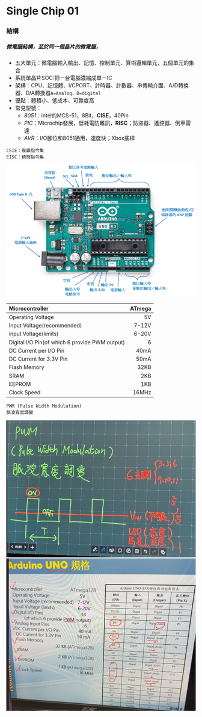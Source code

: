 Single Chip 01
===
### 結構
##### 微電腦結構，至於同一個晶片的微電腦，
- 五大單元：微電腦輸入輸出、記憶、控制單元、算術邏輯單元，五個單元的集合  
- 系統單晶片SOC:把一台電腦濃縮成單一IC  
- 架構：CPU、記憶體、I/CPORT、計時器、計數器、串傳輸介面、A/D轉換器、D/A轉換器```A=Analog、D=digital```
- 優點：體積小、低成本、可靠度高
- 常見型號：
  - *8051*：intel的MCS-51，8Bit，**CISE**，40Pin
  - *PIC*：Microchip發展，低耗電防雜訊，**RISC**；防盜器、遙控器、倒車雷達
  - *AVR*：I/O腳位和8051通用，速度快；Xbox搖桿
```
CSIE：複雜指令集
EISC：精簡指令集  
```
![arduino_UNO](single_chip/image/Arduino_Pin.png)

| Microcontroller | ATmega | 
|:--------|--------:| 
Operating Voltage|5V
Input Voltage(recommended)| 7-12V
input Voltage(limits)|6-20V
Digital I/O Pin(of which 6 provide PWM output)|6
DC Current per I/O Pin | 40mA
DC Current for 3.3V Pin | 50mA
Flash Memory |32KB
SRAM |2KB
EEPROM | 1KB
Clock Speed | 16MHz

```
PWM (Pulse Width Modulation)  
脈波寬度調變
```
![PWM](image\PWM.png)
![pin](image\Pin.png)
